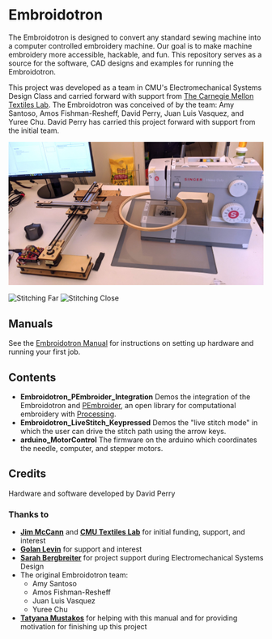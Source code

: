 # Embroidotron
The Embroidotron is designed to convert any standard sewing machine into a computer controlled embroidery machine. Our goal is to make machine embroidery more accessible, hackable, and fun. This repository serves as a source for the software, CAD designs and examples for running the Embroidotron.

This project was developed as a team in CMU's Electromechanical Systems Design Class and carried forward with support from [The Carnegie Mellon Textiles Lab](https://textiles-lab.github.io/). The Embroidotron was conceived of by the team: Amy Santoso, Amos Fishman-Resheff, David Perry, Juan Luis Vasquez, and Yuree Chu. David Perry has carried this project forward with support from the initial team.

![Embroidotron](https://github.com/DavidBPerry/Embroidotron/blob/master/Embroido_Documentation/PXL_20210723_194200352.jpg?raw=true)

<img
  src="https://github.com/DavidBPerry/Embroidotron/blob/master/Embroido_Documentation/far_stitching_1.gif?raw=true"
  alt="Stitching Far"
  style="display: inline-block; margin: 0 auto; max-width: 200px">
<img
  src="https://github.com/DavidBPerry/Embroidotron/blob/master/Embroido_Documentation/close_stitching_1.gif?raw=true"
  alt="Stitching Close"
  style="display: inline-block; margin: 0 auto; max-width: 200px">



## Manuals
See the [Embroidotron Manual](https://docs.google.com/presentation/d/e/2PACX-1vQDnrs32w4o7STt2GDkAjPlq3Xo2kj3-9yWwGp2af6CuQFf4LI4kpUE5b-No-ILSyXCkttRJLsAB5MZ/pub?start=false&loop=false&delayms=3000) for instructions on setting up hardware and running your first job.

## Contents

 - **Embroidotron_PEmbroider_Integration** 
Demos the integration of the Embroidotron and [PEmbroider](https://github.com/CreativeInquiry/PEmbroider), an open library for computational embroidery with [Processing](http://processing.org/).
 - **Embroidotron_LiveStitch_Keypressed**
Demos the "live stitch mode" in which the user can drive the stitch path using the arrow keys.
 - **arduino_MotorControl**
 The firmware on the arduino which coordinates the needle, computer, and stepper motors.

## Credits
Hardware and software developed by David Perry
### Thanks to
- **[Jim McCann](http://www.cs.cmu.edu/~jmccann/)** and **[CMU Textiles Lab](https://textiles-lab.github.io/)** for initial funding, support, and interest
- **[Golan Levin](http://flong.com/archive/bio/en/index.html)** for support and interest
- **[Sarah Bergbreiter](https://www.meche.engineering.cmu.edu/directory/bios/bergbreiter-sarah.html)** for project support during Electromechanical Systems Design
- The original Embroidotron team: 
	- Amy Santoso
	- Amos Fishman-Resheff
	- Juan Luis Vasquez
	- Yuree Chu
- **[Tatyana Mustakos](https://tatyanade.github.io/portfolio//)** for helping with this manual and for providing motivation for finishing up this project
